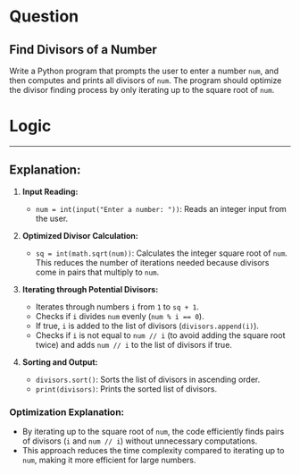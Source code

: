 
# Question
## Find Divisors of a Number

Write a Python program that prompts the user to enter a number `num`, and then computes and prints all divisors of `num`. The program should optimize the divisor finding process by only iterating up to the square root of `num`.

# Logic
---

## Explanation:

1. **Input Reading:**
   - `num = int(input("Enter a number: "))`: Reads an integer input from the user.

2. **Optimized Divisor Calculation:**
   - `sq = int(math.sqrt(num))`: Calculates the integer square root of `num`. This reduces the number of iterations needed because divisors come in pairs that multiply to `num`.

3. **Iterating through Potential Divisors:**
   - Iterates through numbers `i` from `1` to `sq + 1`.
   - Checks if `i` divides `num` evenly (`num % i == 0`).
   - If true, `i` is added to the list of divisors (`divisors.append(i)`).
   - Checks if `i` is not equal to `num // i` (to avoid adding the square root twice) and adds `num // i` to the list of divisors if true.

4. **Sorting and Output:**
   - `divisors.sort()`: Sorts the list of divisors in ascending order.
   - `print(divisors)`: Prints the sorted list of divisors.

### Optimization Explanation:
- By iterating up to the square root of `num`, the code efficiently finds pairs of divisors (`i` and `num // i`) without unnecessary computations.
- This approach reduces the time complexity compared to iterating up to `num`, making it more efficient for large numbers.
